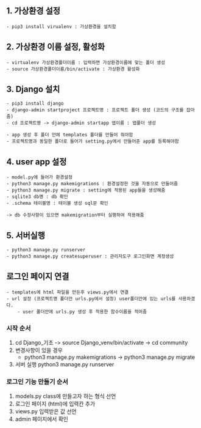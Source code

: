 ## 1. 가상환경 설정
    - pip3 install virualenv : 가상환경을 설치함

## 2. 가상환경 이름 설정, 활성화
    - virtualenv 가상환경폴더이름 : 입력하면 가상환경이름에 맞는 폴더 생성
    - source 가상환경폴더이름/bin/activate : 가상환경 활성화

## 3. Django 설치
    - pip3 install django 
    - django-admin startproject 프로젝트명 : 프로젝트 폴더 생성 (코드의 구조를 잡아줌)
    - cd 프로젝트명 -> django-admin startapp 앱이름 : 앱폴더 생성
    
    - app 생성 후 폴더 안에 templates 폴더를 만들어 줘야함
    - 프로젝트명과 동일한 폴더로 들어가 setting.py에서 만들어준 app를 등록해야함

## 4. user app 설정
    - model.py에 들어가 환경설정
    - python3 manage.py makemigrations : 환경설정한 것을 자동으로 만들어줌
    - python3 manage.py migrate : setting에 적용된 app들을 생성해줌
    - sqlite3 db명 : db 확인
    - .schema 테이블명 : 테이블 생성 sql문 확인

    -> db 수정사항이 있으면 makemigration부터 실행하여 적용해줌


## 5. 서버실행
    - python3 manage.py runserver 
    - python3 manage.py createsuperuser : 관리자도구 로그인화면 계정생성

## 로그인 페이지 연결
    - templates에 html 파일을 만든후 views.py에서 연결
    - url 설정 (프로젝트명 폴더안 urls.py에서 설정) user폴더안에 있는 urls를 사용하겠다.
        - user 폴더안에 urls.py 생성 후 적용한 함수이름을 적어줌


### 시작 순서
1.  cd Django_기초 -> source Django_venv/bin/activate -> cd community
2. 변경사항이 있을 경우
    * python3 manage.py makemigrations -> python3 manage.py migrate
3. 서버 실행 python3 manage.py runserver


### 로그인 기능 만들기 순서
1. models.py class에 만들고자 하는 형식 선언
2. 로그인 페이지 (html)에 입력칸 추가
3. views.py 입력받은 값 선언
4. admin 페이지에서 확인